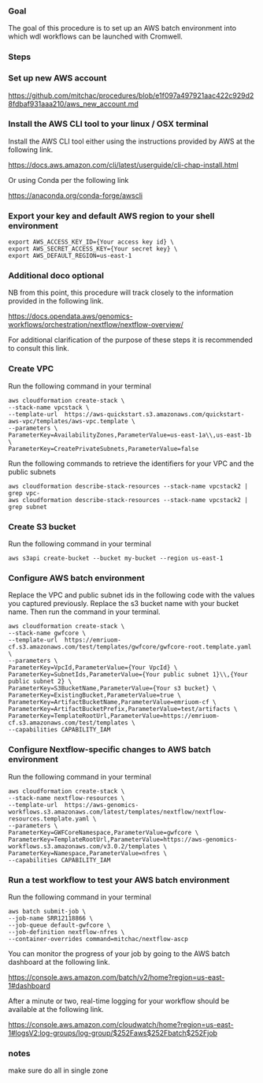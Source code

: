 
### Goal 
The goal of this procedure is to set up an AWS batch environment into which wdl workflows can be launched with Cromwell. 

### Steps

### Set up new AWS account

https://github.com/mitchac/procedures/blob/e1f097a497921aac422c929d28fdbaf931aaa210/aws_new_account.md

### Install the AWS CLI tool to your linux / OSX terminal

Install the AWS CLI tool either using the instructions provided by AWS at the following link.

https://docs.aws.amazon.com/cli/latest/userguide/cli-chap-install.html

Or using Conda per the following link

https://anaconda.org/conda-forge/awscli

### Export your key and default AWS region to your shell environment

```
export AWS_ACCESS_KEY_ID={Your access key id} \
export AWS_SECRET_ACCESS_KEY={Your secret key} \
export AWS_DEFAULT_REGION=us-east-1
```

### Additional doco optional

NB from this point, this procedure will track closely to the information provided in the following link. 

https://docs.opendata.aws/genomics-workflows/orchestration/nextflow/nextflow-overview/

For additional clarification of the purpose of these steps it is recommended to consult this link. 

### Create VPC

Run the following command in your terminal

```
aws cloudformation create-stack \
--stack-name vpcstack \
--template-url  https://aws-quickstart.s3.amazonaws.com/quickstart-aws-vpc/templates/aws-vpc.template \
--parameters \
ParameterKey=AvailabilityZones,ParameterValue=us-east-1a\\,us-east-1b \
ParameterKey=CreatePrivateSubnets,ParameterValue=false
```

Run the following commands to retrieve the identifiers for your VPC and the public subnets

```
aws cloudformation describe-stack-resources --stack-name vpcstack2 | grep vpc-
aws cloudformation describe-stack-resources --stack-name vpcstack2 | grep subnet 
```

### Create S3 bucket

Run the following command in your terminal
```
aws s3api create-bucket --bucket my-bucket --region us-east-1
```


### Configure AWS batch environment

Replace the VPC and public subnet ids in the following code with the values you captured previously.
Replace the s3 bucket name with your bucket name.
Then run the command in your terminal. 

```
aws cloudformation create-stack \
--stack-name gwfcore \
--template-url  https://emriuom-cf.s3.amazonaws.com/test/templates/gwfcore/gwfcore-root.template.yaml \
--parameters \
ParameterKey=VpcId,ParameterValue={Your VpcId} \
ParameterKey=SubnetIds,ParameterValue={Your public subnet 1}\\,{Your public subnet 2} \
ParameterKey=S3BucketName,ParameterValue={Your s3 bucket} \
ParameterKey=ExistingBucket,ParameterValue=true \
ParameterKey=ArtifactBucketName,ParameterValue=emriuom-cf \
ParameterKey=ArtifactBucketPrefix,ParameterValue=test/artifacts \
ParameterKey=TemplateRootUrl,ParameterValue=https://emriuom-cf.s3.amazonaws.com/test/templates \
--capabilities CAPABILITY_IAM
```

### Configure Nextflow-specific changes to AWS batch environment

Run the following command in your terminal
```
aws cloudformation create-stack \
--stack-name nextflow-resources \
--template-url  https://aws-genomics-workflows.s3.amazonaws.com/latest/templates/nextflow/nextflow-resources.template.yaml \
--parameters \
ParameterKey=GWFCoreNamespace,ParameterValue=gwfcore \
ParameterKey=TemplateRootUrl,ParameterValue=https://aws-genomics-workflows.s3.amazonaws.com/v3.0.2/templates \
ParameterKey=Namespace,ParameterValue=nfres \
--capabilities CAPABILITY_IAM
```

### Run a test workflow to test your AWS batch environment

Run the following command in your terminal
```
aws batch submit-job \
--job-name SRR12118866 \
--job-queue default-gwfcore \
--job-definition nextflow-nfres \
--container-overrides command=mitchac/nextflow-ascp
```

You can monitor the progress of your job by going to the AWS batch dashboard at the following link.

https://console.aws.amazon.com/batch/v2/home?region=us-east-1#dashboard

After a minute or two, real-time logging for your workflow should be available at the following link. 

https://console.aws.amazon.com/cloudwatch/home?region=us-east-1#logsV2:log-groups/log-group/$252Faws$252Fbatch$252Fjob



### notes
make sure do all in single zone 
